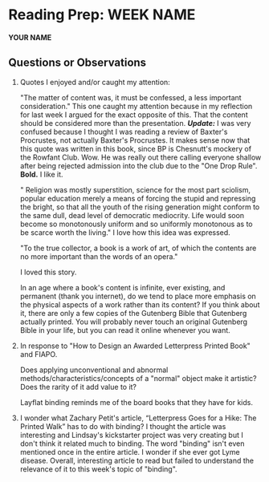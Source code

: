 # Reading Prep: WEEK NAME

#### YOUR NAME

## Questions or Observations

1. Quotes I enjoyed and/or caught my attention: 

	"The matter of content was, it must be confessed, a less important consideration." This one caught my attention because in my reflection for last week I argued for the exact opposite of this. That the content should be considered more than the presentation. ***Update:*** I was very confused because I thought I was reading a review of Baxter's Procrustes, not actually Baxter's Procrustes. It makes sense now that this quote was written in this book, since BP is Chesnutt's mockery of the Rowfant Club. Wow. He was really out there calling everyone shallow after being rejected admission into the club due to the "One Drop Rule". **Bold.** I like it. 

	 " Religion was mostly superstition, science for the most part sciolism, popular education merely a means of forcing the stupid and repressing the bright, so that all the youth of the rising generation might conform to the same dull, dead level of democratic mediocrity. Life would soon become so monotonously uniform and so uniformly monotonous as to be scarce worth the living." I love how this idea was expressed. 
	 
	 "To the true collector, a book is a work of art, of which the contents are no more important than the words of an opera."
	 
	 I loved this story. 
	 
	In an age where a book's content is infinite, ever existing, and permanent (thank you internet), do we tend to place more emphasis on the physical aspects of a work rather than its content? If you think about it, there are only a few copies of the Gutenberg Bible that Gutenberg actually printed. You will probably never touch an original Gutenberg Bible in your life, but you can read it online whenever you want.

2. In response to "How to Design an Awarded Letterpress Printed Book" and FIAPO.

	Does applying unconventional and abnormal methods/characteristics/concepts of a "normal" object make it artistic? Does the rarity of it add value to it? 
	
	Layflat binding reminds me of the board books that they have for kids.
	
3. I wonder what Zachary Petit's article, “Letterpress Goes for a Hike: The Printed Walk” has to do with binding? I thought the article was interesting and Lindsay's kickstarter project was very creating but I don't think it related much to binding. The word "binding" isn't even mentioned once in the entire article. I wonder if she ever got Lyme disease. Overall, interesting article to read but failed to understand the relevance of it to this week's topic of "binding". 

